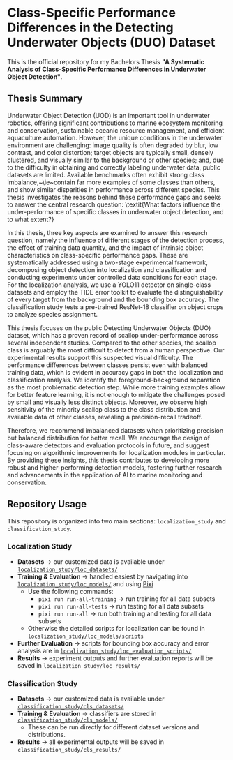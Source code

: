 # Class-Specific Performance Differences in the Detecting Underwater Objects (DUO) Dataset

This is the official repository for my Bachelors Thesis **"A Systematic Analysis of Class-Specific Performance Differences in Underwater Object Detection"**.

## Thesis Summary
Underwater Object Detection (UOD) is an important tool in underwater robotics, offering significant contributions to marine ecosystem monitoring and conservation, sustainable oceanic resource management, and efficient aquaculture automation. However, the unique conditions in the underwater environment are challenging: image quality is often degraded by blur, low contrast, and color distortion; target objects are typically small, densely clustered, and visually similar to the background or other species; and, due to the difficulty in obtaining and correctly labeling underwater data, public datasets are limited. Available benchmarks often exhibit strong class imbalance,~\ie~contain far more examples of some classes than others, and show similar disparities in performance across different species. This thesis investigates the reasons behind these performance gaps and seeks to answer the central research question: \textit{What factors influence the under-performance of specific classes in underwater object detection, and to what extent?}

In this thesis, three key aspects are examined to answer this research question, namely the influence of different stages of the detection process, the effect of training data quantity, and the impact of intrinsic object characteristics on class-specific performance gaps. These are systematically addressed using a two-stage experimental framework, decomposing object detection into localization and classification and conducting experiments under controlled data conditions for each stage. For the localization analysis, we use a YOLO11 detector on single-class datasets and employ the TIDE error toolkit to evaluate the distinguishability of every target from the background and the bounding box accuracy. The classification study tests a pre-trained ResNet-18 classifier on object crops to analyze species assignment. 

This thesis focuses on the public  Detecting Underwater Objects (DUO) dataset, which has a proven record of scallop under-performance across several independent studies. Compared to the other species, the scallop class is arguably the most difficult to detect from a human perspective. Our experimental results support this suspected visual difficulty. The performance differences between classes persist even with balanced training data, which is evident in accuracy gaps in both the localization and classification analysis. We identify the foreground-background separation as the most problematic detection step. While more training examples allow for better feature learning, it is not enough to mitigate the challenges posed by small and visually less distinct objects. Moreover, we observe high sensitivity of the minority scallop class to the class distribution and available data of other classes, revealing a precision-recall tradeoff. 

Therefore, we recommend imbalanced datasets when prioritizing precision but balanced distribution for better recall. We encourage the design of class-aware detectors and evaluation protocols in future, and suggest focusing on algorithmic improvements for localization modules in particular. By providing these insights, this thesis contributes to developing more robust and higher-performing detection models, fostering further research and advancements in the application of AI to marine monitoring and conservation.





## Repository Usage

This repository is organized into two main sections: `localization_study` and `classification_study`.  


### Localization Study
- **Datasets** → our customized data is available under [`localization_study/loc_datasets/`](localization_study/loc_datasets/)  
- **Training & Evaluation** → handled easiest by navigating into [`localization_study/loc_models/`](localization_study/loc_models/) and using [Pixi](https://pixi.sh/) 
  - Use the following commands:  
    - `pixi run run-all-training` → run training for all data subsets  
    - `pixi run run-all-tests` → run testing for all data subsets  
    - `pixi run run-all` → run both training and testing for all data subsets
  - Otherwise the detailed scripts for localization can be found in [`localization_study/loc_models/scripts`](localization_study/loc_models/scripts)
- **Further Evaluation** → scripts for bounding box accuracy and error analysis are in [`localization_study/loc_evaluation_scripts/`](localization_study/loc_evaluation_scripts/)  
- **Results** → experiment outputs and further evaluation reports will be saved in `localization_study/loc_results/`


### Classification Study
- **Datasets** → our customized data is available under [`classification_study/cls_datasets/`](classification_study/cls_datasets/)  
- **Training & Evaluation** → classifiers are stored in [`classification_study/cls_models/`](classification_study/cls_models/)  
  - These can be run directly for different dataset versions and distributions.  
- **Results** → all experimental outputs will be saved in `classification_study/cls_results/`


